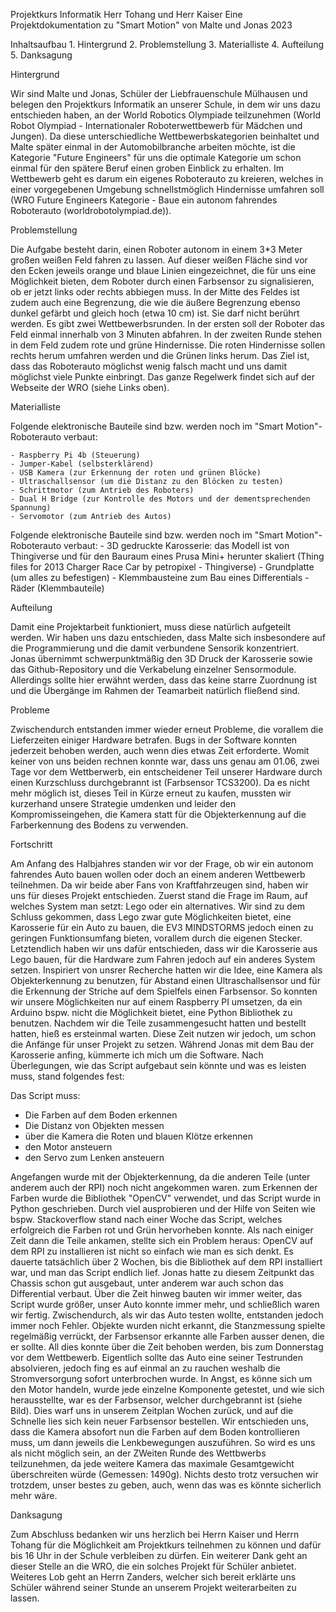 Projektkurs Informatik
Herr Tohang und Herr Kaiser
Eine Projektdokumentation zu "Smart Motion" von Malte und Jonas 2023

Inhaltsaufbau
	1. Hintergrund
	2. Problemstellung
	3. Materialliste
	4. Aufteilung
	5. Danksagung

Hintergrund

Wir sind Malte und Jonas, Schüler der Liebfrauenschule Mülhausen und belegen den Projektkurs Informatik an unserer Schule, in dem wir uns dazu entschieden haben, an der World Robotics Olympiade teilzunehmen (World Robot Olympiad - Internationaler Roboterwettbewerb für Mädchen und Jungen). Da diese unterschiedliche Wettbewerbskategorien beinhaltet und Malte später einmal in der Automobilbranche arbeiten möchte, ist die Kategorie "Future Engineers" für uns die optimale Kategorie um schon einmal für den spätere Beruf einen groben Einblick zu erhalten. Im Wettbewerb geht es darum ein eigenes Roboterauto zu kreieren, welches in einer vorgegebenen Umgebung schnellstmöglich Hindernisse umfahren soll (WRO Future Engineers Kategorie - Baue ein autonom fahrendes Roboterauto (worldrobotolympiad.de)). 

Problemstellung

Die Aufgabe besteht darin, einen Roboter autonom in einem 3*3 Meter großen weißen Feld fahren zu lassen. Auf dieser weißen Fläche sind vor den Ecken jeweils orange und blaue Linien eingezeichnet, die für uns eine Möglichkeit bieten, dem Roboter durch einen Farbsensor zu signalisieren, ob er jetzt links oder rechts abbiegen muss. In der Mitte des Feldes ist zudem auch eine Begrenzung, die wie die äußere Begrenzung ebenso dunkel gefärbt und gleich hoch (etwa 10 cm) ist. Sie darf nicht berührt werden. Es gibt zwei Wettbewerbsrunden. In der ersten soll der Roboter das Feld einmal innerhalb von 3 Minuten abfahren. In der zweiten Runde stehen in dem Feld zudem rote und grüne Hindernisse. Die roten Hindernisse sollen rechts herum umfahren werden und die Grünen links herum. Das Ziel ist, dass das Roboterauto möglichst wenig falsch macht und uns damit möglichst viele Punkte einbringt. Das ganze Regelwerk findet sich auf der Webseite der WRO (siehe Links oben).

Materialliste

Folgende elektronische Bauteile sind bzw. werden noch im "Smart Motion"-Roboterauto verbaut: 

	- Raspberry Pi 4b (Steuerung)
	- Jumper-Kabel (selbsterklärend)
	- USB Kamera (zur Erkennung der roten und grünen Blöcke)
	- Ultraschallsensor (um die Distanz zu den Blöcken zu testen)
	- Schrittmotor (zum Antrieb des Roboters)
	- Dual H Bridge (zur Kontrolle des Motors und der dementsprechenden Spannung)
	- Servomotor (zum Antrieb des Autos)


Folgende elektronische Bauteile sind bzw. werden noch im "Smart Motion"-Roboterauto verbaut:
	- 3D gedruckte Karosserie: das Modell ist von Thingiverse und für den Bauraum eines Prusa Mini+ herunter skaliert (Thing files for 2013 Charger Race Car by petropixel - Thingiverse)
	- Grundplatte (um alles zu befestigen)
	- Klemmbausteine zum Bau eines Differentials
	- Räder (Klemmbauteile)

Aufteilung

Damit eine Projektarbeit funktioniert, muss diese natürlich aufgeteilt werden. Wir haben uns dazu entschieden, dass Malte sich insbesondere auf die Programmierung und die damit verbundene Sensorik konzentriert. Jonas übernimmt schwerpunktmäßig den 3D Druck der Karosserie sowie das Github-Repository und die Verkabelung einzelner Sensormodule. Allerdings sollte hier erwähnt werden, dass das keine starre Zuordnung ist und die Übergänge im Rahmen der Teamarbeit natürlich fließend sind. 

Probleme

Zwischendurch entstanden immer wieder erneut Probleme, die vorallem die Lieferzeiten einiger Hardware betrafen. Bugs in der Software konnten jederzeit behoben werden, auch wenn dies etwas Zeit erforderte. Womit keiner von uns beiden rechnen konnte war, dass uns genau am 01.06, zwei Tage vor dem Wettberwerb, ein entscheidener Teil unserer Hardware durch einen Kurzschluss durchgebrannt ist (Farbsensor TCS3200). Da es nicht mehr möglich ist, dieses Teil in Kürze erneut zu kaufen, mussten wir kurzerhand unsere Strategie umdenken und leider den Kompromisseingehen, die Kamera statt für die Objekterkennung auf die Farberkennung des Bodens zu verwenden.

Fortschritt

Am Anfang des Halbjahres standen wir vor der Frage, ob wir ein autonom fahrendes Auto bauen wollen oder doch an einem anderen Wettbewerb teilnehmen. Da wir beide aber Fans von Kraftfahrzeugen sind, haben wir uns für dieses Projekt entschieden. 
Zuerst stand die Frage im Raum, auf welches System man setzt: Lego oder ein alternatives.
Wir sind zu dem Schluss gekommen, dass Lego zwar gute Möglichkeiten bietet, eine Karosserie für ein Auto zu bauen, die EV3 MINDSTORMS jedoch einen zu geringen Funktionsumfang bieten, vorallem durch die eigenen Stecker.
Letztendlich haben wir uns dafür entschieden, dass wir die Karosserie aus Lego bauen, für die Hardware zum Fahren jedoch auf ein anderes System setzen. 
Inspiriert von unsrer Recherche hatten wir die Idee, eine Kamera als Objekterkennung zu benutzen, für Abstand einen Ultraschallsensor und für die Erkennung der Striche auf dem Spielfels einen Farbsensor.
So konnten wir unsere Möglichkeiten nur auf einem Raspberry PI umsetzen, da ein Arduino bspw. nicht die Möglichkeit bietet, eine Python Bibliothek zu benutzen.
Nachdem wir die Teile zusammengesucht hatten und bestellt hatten, hieß es ersteinmal warten. Diese Zeit nutzen wir jedoch, um schon die Anfänge für unser Projekt zu setzen. 
Während Jonas mit dem Bau der Karosserie anfing, kümmerte ich mich um die Software. Nach Überlegungen, wie das Script aufgebaut sein könnte und was es leisten muss, stand folgendes fest:

Das Script muss:
- Die Farben auf dem Boden erkennen
- Die Distanz von Objekten messen 
- über die Kamera die Roten und blauen Klötze erkennen 
- den Motor ansteuern 
- den Servo zum Lenken ansteuern 

Angefangen wurde mit der Objekterkennung, da die anderen Teile (unter anderem auch der RPI) noch nicht angekommen waren. zum Erkennen der Farben wurde die Bibliothek "OpenCV" verwendet, und das Script wurde in Python geschrieben.
Durch viel ausprobieren und der Hilfe von Seiten wie bspw. Stackoverflow stand nach einer Woche das Script, welches erfolgreich die Farben rot und Grün hervorheben konnte. 
Als nach einiger Zeit dann die Teile ankamen, stellte sich ein Problem heraus: OpenCV auf dem RPI zu installieren ist nicht so einfach wie man es sich denkt.
Es dauerte tatsächlich über 2 Wochen, bis die Bibliothek auf dem RPI installiert war, und man das Script endlich lief.
Jonas hatte zu diesem Zeitpunkt das Chassis schon gut ausgebaut, unter anderem war auch schon das Differential verbaut.
Über die Zeit hinweg bauten wir immer weiter, das Script wurde größer, unser Auto konnte immer mehr, und schließlich waren wir fertig.
Zwischendurch, als wir das Auto testen wollte, entstanden jedoch immer noch Fehler. Objekte wurden nicht erkannt, die Stanzmessung spielte regelmäßig verrückt, der Farbsensor erkannte alle Farben ausser denen, die er sollte. All dies konnte über die Zeit behoben werden, bis zum Donnerstag vor dem Wettbewerb.
Eigentlich sollte das Auto eine seiner Testrunden absolvieren, jedoch fing es auf einmal an zu rauchen weshalb die Stromversorgung sofort unterbrochen wurde.
In Angst, es könne sich um den Motor handeln, wurde jede einzelne Komponente getestet, und wie sich herausstellte, war es der Farbsensor, welcher durchgebrannt ist (siehe Bild). Dies warf uns in unserem Zeitplan Wochen zurück, und auf die Schnelle lies sich kein neuer Farbsensor bestellen. Wir entschieden uns, dass die Kamera absofort nun die Farben auf dem Boden kontrollieren muss, um dann jeweils die Lenkbewegungen auszuführen. So wird es uns als nicht möglich sein, an der ZWeiten Runde des Wettbwerbs teilzunehmen, da jede weitere Kamera das maximale Gesamtgewicht überschreiten würde (Gemessen: 1490g).
Nichts desto trotz versuchen wir trotzdem, unser bestes zu geben, auch, wenn das was es könnte sicherlich mehr wäre.

Danksagung

Zum Abschluss bedanken wir uns herzlich bei Herrn Kaiser und Herrn Tohang für die Möglichkeit am Projektkurs teilnehmen zu können und dafür bis 16 Uhr in der Schule verbleiben zu dürfen. Ein weiterer Dank geht an dieser Stelle an die WRO, die ein solches Projekt für Schüler anbietet.
Weiteres Lob geht an Herrn Zanders, welcher sich bereit erklärte uns Schüler während seiner Stunde an unserem Projekt weiterarbeiten zu lassen.
